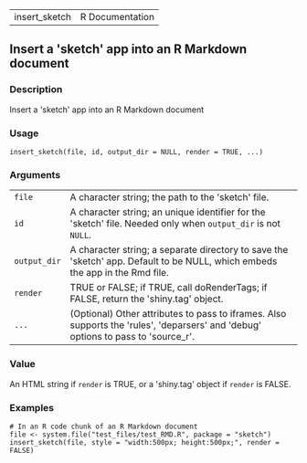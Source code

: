 |                |                 |
|----------------|----------------:|
| insert\_sketch | R Documentation |

## Insert a 'sketch' app into an R Markdown document

### Description

Insert a 'sketch' app into an R Markdown document

### Usage

    insert_sketch(file, id, output_dir = NULL, render = TRUE, ...)

### Arguments

|              |                                                                                                                                    |
|--------------|------------------------------------------------------------------------------------------------------------------------------------|
| `file`       | A character string; the path to the 'sketch' file.                                                                                 |
| `id`         | A character string; an unique identifier for the 'sketch' file. Needed only when `output_dir` is not `NULL`.                       |
| `output_dir` | A character string; a separate directory to save the 'sketch' app. Default to be NULL, which embeds the app in the Rmd file.       |
| `render`     | TRUE or FALSE; if TRUE, call doRenderTags; if FALSE, return the 'shiny.tag' object.                                                |
| `...`        | (Optional) Other attributes to pass to iframes. Also supports the 'rules', 'deparsers' and 'debug' options to pass to 'source\_r'. |

### Value

An HTML string if `render` is TRUE, or a 'shiny.tag' object if `render`
is FALSE.

### Examples

    # In an R code chunk of an R Markdown document
    file <- system.file("test_files/test_RMD.R", package = "sketch")
    insert_sketch(file, style = "width:500px; height:500px;", render = FALSE)

<link rel="stylesheet" type="text/css" href="../css/md-styles.css"></link>
